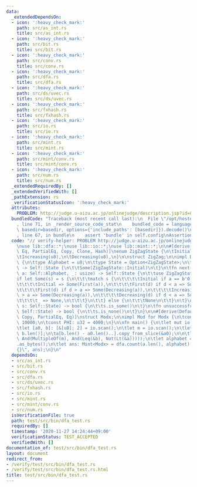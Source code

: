 ```yaml
---
data:
  _extendedDependsOn:
  - icon: ':heavy_check_mark:'
    path: src/as_int.rs
    title: src/as_int.rs
  - icon: ':heavy_check_mark:'
    path: src/bit.rs
    title: src/bit.rs
  - icon: ':heavy_check_mark:'
    path: src/conv.rs
    title: src/conv.rs
  - icon: ':heavy_check_mark:'
    path: src/dfa.rs
    title: src/dfa.rs
  - icon: ':heavy_check_mark:'
    path: src/ds/uvec.rs
    title: src/ds/uvec.rs
  - icon: ':heavy_check_mark:'
    path: src/fxhash.rs
    title: src/fxhash.rs
  - icon: ':heavy_check_mark:'
    path: src/io.rs
    title: src/io.rs
  - icon: ':heavy_check_mark:'
    path: src/mint.rs
    title: src/mint.rs
  - icon: ':heavy_check_mark:'
    path: src/mint/conv.rs
    title: src/mint/conv.rs
  - icon: ':heavy_check_mark:'
    path: src/num.rs
    title: src/num.rs
  _extendedRequiredBy: []
  _extendedVerifiedWith: []
  _pathExtension: rs
  _verificationStatusIcon: ':heavy_check_mark:'
  attributes:
    PROBLEM: http://judge.u-aizu.ac.jp/onlinejudge/description.jsp?id=0570
  bundledCode: "Traceback (most recent call last):\n  File \"/opt/hostedtoolcache/Python/3.9.0/x64/lib/python3.9/site-packages/onlinejudge_verify/documentation/build.py\"\
    , line 71, in _render_source_code_stat\n    bundled_code = language.bundle(stat.path,\
    \ basedir=basedir, options={'include_paths': [basedir]}).decode()\n  File \"/opt/hostedtoolcache/Python/3.9.0/x64/lib/python3.9/site-packages/onlinejudge_verify/languages/user_defined.py\"\
    , line 67, in bundle\n    assert 'bundle' in self.config\nAssertionError\n"
  code: "// verify-helper: PROBLEM http://judge.u-aizu.ac.jp/onlinejudge/description.jsp?id=0570\n\
    \nuse lib::dfa::*;\nuse lib::io::*;\nuse lib::mint::*;\n\n#[derive(Ord, PartialOrd,\
    \ Eq, PartialEq, Copy, Clone, Hash)]\nenum ZigZagState {\n\tInitial,\n\tFirst(u8),\n\
    \tIncreasing(u8),\n\tDecreasing(u8),\n}\n\nstruct ZigZag;\n\nimpl Dfa for ZigZag\
    \ {\n\ttype Alphabet = u8;\n\ttype State = Option<ZigZagState>;\n\tfn init(&self)\
    \ -> Self::State {\n\t\tSome(ZigZagState::Initial)\n\t}\n\tfn next(&self, s: Self::State,\
    \ a: Self::Alphabet, _: usize) -> Self::State {\n\t\tuse ZigZagState::*;\n\t\t\
    if let Some(s) = s {\n\t\t\tmatch s {\n\t\t\t\tInitial if a == b'0' => Some(Initial),\n\
    \t\t\t\tInitial => Some(First(a)),\n\t\t\t\tFirst(d) if d < a => Some(Increasing(a)),\n\
    \t\t\t\tFirst(d) if d > a => Some(Decreasing(a)),\n\t\t\t\tIncreasing(d) if d\
    \ > a => Some(Decreasing(a)),\n\t\t\t\tDecreasing(d) if d < a => Some(Increasing(a)),\n\
    \t\t\t\t_ => None,\n\t\t\t}\n\t\t} else {\n\t\t\tNone\n\t\t}\n\t}\n\tfn accept(&self,\
    \ s: Self::State) -> bool {\n\t\ts.is_some()\n\t}\n\tfn unsuccessful(&self, s:\
    \ Self::State) -> bool {\n\t\ts.is_none()\n\t}\n}\n\n#[derive(Default, Clone,\
    \ Copy, PartialEq, Eq)]\nstruct Modx;\n\nimpl Mod for Modx {\n\tconst P: u32 =\
    \ 10000;\n\tconst PHI: u32 = 4000;\n}\n\nfn main() {\n\tlet mut io = IO::new();\n\
    \tlet [a0, b]: [&[u8]; 2] = io.scan();\n\tlet m = io.scan();\n\tlet mut a = vec![b'0';\
    \ b.len()];\n\ta[b.len() - a0.len()..].copy_from_slice(&a0);\n\n\tlet dfa = And(ZigZag,\
    \ And(MultipleOf(m), And(Leq(&b), Not(Lt(&a)))));\n\tlet alphabet = \"0123456789\"\
    .as_bytes();\n\tlet ans: Mint<Modx> = dfa.count(a.len(), alphabet);\n\tprintln!(\"\
    {}\", ans);\n}\n"
  dependsOn:
  - src/as_int.rs
  - src/bit.rs
  - src/conv.rs
  - src/dfa.rs
  - src/ds/uvec.rs
  - src/fxhash.rs
  - src/io.rs
  - src/mint.rs
  - src/mint/conv.rs
  - src/num.rs
  isVerificationFile: true
  path: test/src/bin/dfa_test.rs
  requiredBy: []
  timestamp: '2020-11-27 14:24:44+09:00'
  verificationStatus: TEST_ACCEPTED
  verifiedWith: []
documentation_of: test/src/bin/dfa_test.rs
layout: document
redirect_from:
- /verify/test/src/bin/dfa_test.rs
- /verify/test/src/bin/dfa_test.rs.html
title: test/src/bin/dfa_test.rs
---
```

